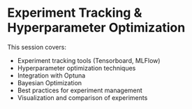 # Experiment Tracking & Hyperparameter Optimization

This session covers:
- Experiment tracking tools (Tensorboard, MLFlow)
- Hyperparameter optimization techniques
- Integration with Optuna
- Bayesian Optimization
- Best practices for experiment management
- Visualization and comparison of experiments
